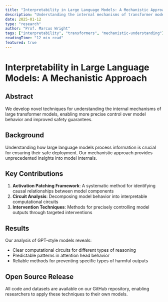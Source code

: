 ```yaml
---
title: "Interpretability in Large Language Models: A Mechanistic Approach"
description: "Understanding the internal mechanisms of transformer models through activation patching and circuit analysis."
date: 2025-01-12
type: "research"
author: "Prof. Marcus Wright"
tags: ["interpretability", "transformers", "mechanistic-understanding"]
readingTime: "12 min read"
featured: true
---
```


# Interpretability in Large Language Models: A Mechanistic Approach

## Abstract

We develop novel techniques for understanding the internal mechanisms of large transformer models, enabling more precise control over model behavior and improved safety guarantees.

## Background

Understanding how large language models process information is crucial for ensuring their safe deployment. Our mechanistic approach provides unprecedented insights into model internals.

## Key Contributions

1. **Activation Patching Framework**: A systematic method for identifying causal relationships between model components
2. **Circuit Analysis**: Decomposing model behavior into interpretable computational circuits
3. **Intervention Techniques**: Methods for precisely controlling model outputs through targeted interventions

## Results

Our analysis of GPT-style models reveals:
- Clear computational circuits for different types of reasoning
- Predictable patterns in attention head behavior
- Reliable methods for preventing specific types of harmful outputs

## Open Source Release

All code and datasets are available on our GitHub repository, enabling researchers to apply these techniques to their own models.
